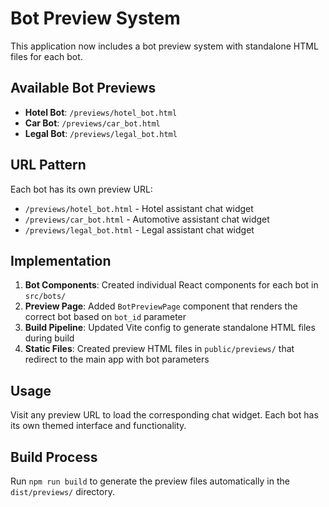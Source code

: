 # Bot Preview System

This application now includes a bot preview system with standalone HTML files for each bot.

## Available Bot Previews

- **Hotel Bot**: `/previews/hotel_bot.html`
- **Car Bot**: `/previews/car_bot.html` 
- **Legal Bot**: `/previews/legal_bot.html`

## URL Pattern

Each bot has its own preview URL:
- `/previews/hotel_bot.html` - Hotel assistant chat widget
- `/previews/car_bot.html` - Automotive assistant chat widget
- `/previews/legal_bot.html` - Legal assistant chat widget

## Implementation

1. **Bot Components**: Created individual React components for each bot in `src/bots/`
2. **Preview Page**: Added `BotPreviewPage` component that renders the correct bot based on `bot_id` parameter
3. **Build Pipeline**: Updated Vite config to generate standalone HTML files during build
4. **Static Files**: Created preview HTML files in `public/previews/` that redirect to the main app with bot parameters

## Usage

Visit any preview URL to load the corresponding chat widget. Each bot has its own themed interface and functionality.

## Build Process

Run `npm run build` to generate the preview files automatically in the `dist/previews/` directory.